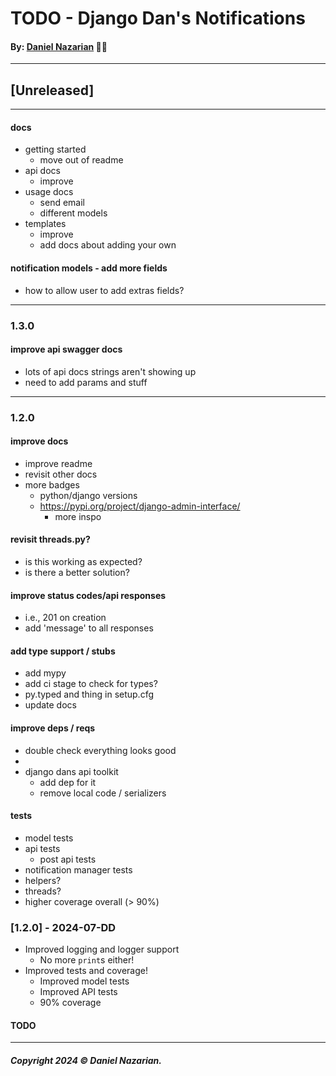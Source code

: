 # TODO - Django Dan's Notifications
#### By: [Daniel Nazarian](https://danielnazarian) 🐧👹

-------------------------------------------------------
## [Unreleased]
-----




#### docs
- getting started
    - move out of readme
- api docs
    - improve
- usage docs
    - send email
    - different models
- templates
    - improve
    - add docs about adding your own



#### notification models - add more fields
- how to allow user to add extras fields?




-----
### 1.3.0



#### improve api swagger docs
- lots of api docs strings aren't showing up
- need to add params and stuff




-----

### 1.2.0



#### improve docs
- improve readme
- revisit other docs
- more badges
    - python/django versions
    - https://pypi.org/project/django-admin-interface/
        - more inspo

    


#### revisit threads.py?
- is this working as expected?
- is there a better solution?



#### improve status codes/api responses
- i.e., 201 on creation
- add 'message' to all responses



#### add type support / stubs
- add mypy
- add ci stage to check for types?
- py.typed and thing in setup.cfg
- update docs



#### improve deps / reqs
- double check everything looks good
-
- django dans api toolkit
    - add dep for it
    - remove local code / serializers


#### tests
- model tests
- api tests
    - post api tests
- notification manager tests
- helpers?
- threads?
- higher coverage overall (> 90%)




### [1.2.0] - 2024-07-DD
- Improved logging and logger support
    -  No more `print`s either!
- Improved tests and coverage!
    - Improved model tests
    - Improved API tests
    - 90% coverage
#### TODO

-------------------------------------------------------

##### Copyright 2024 © Daniel Nazarian.
